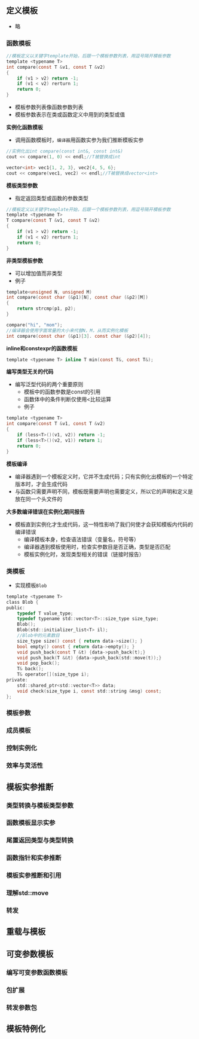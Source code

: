 ## 定义模板

- 略

### 函数模板

```C
//模板定义以关键字template开始，后跟一个模板参数列表，用逗号隔开模板参数
template <typename T>
int compare(const T &v1, const T &v2)
{
    if (v1 > v2) return -1;
    if (v1 < v2) rerturn 1;
    return 0;
}
```

- 模板参数列表像函数参数列表
- 模板参数表示在类或函数定义中用到的类型或值

**实例化函数模板**

- 调用函数模板时，`编译器`用函数实参为我们推断模板实参

```C
//实例化出int compare(const int&, const int&)
cout << compare(1, 0) << endl;//T被替换成int

vector<int> vec1{1, 2, 3}, vec2{4, 5, 6};
cout << compare(vec1, vec2) << endl;//T被替换成vector<int>
```

**模板类型参数**

- 指定返回类型或函数的参数类型

```C
//模板定义以关键字template开始，后跟一个模板参数列表，用逗号隔开模板参数
template <typename T>
T compare(const T &v1, const T &v2)
{
    if (v1 > v2) return -1;
    if (v1 < v2) rerturn 1;
    return 0;
}
```

**非类型模板参数**

- 可以增加值而非类型
- 例子

```C
template<unsigned N, unsigned M)
int compare(const char (&p1)[N], const char (&p2)[M])
{
    return strcmp(p1, p2);
}

compare("hi", "mom");
//编译器会使用字面常量的大小来代替N，M，从而实例化模板
int compare(const char (&p1)[3]. const char (&p2)[4]);
```

**inline和constexpr的函数模板**

```C
template <typename T> inline T min(const T&, const T&);
```

**编写类型无关的代码**

- 编写泛型代码的两个重要原则
  - 模板中的函数参数是const的引用
  - 函数体中的条件判断仅使用<比较运算
  - 例子

```C
template <typename T> 
int compare(const T &v1, const T &v2)
{
    if (less<T>()(v1, v2)) return -1;
    if (less<T>()(v2, v1)) return 1;
    return 0;
}
```

**模板编译**

- 编译器遇到一个模板定义时，它并不生成代码；只有实例化出模板的一个特定版本时，才会生成代码
- 与函数只需要声明不同，模板既需要声明也需要定义，所以它的声明和定义是放在同一个头文件的

**大多数编译错误在实例化期间报告**

- 模板直到实例化才生成代码，这一特性影响了我们何使才会获知模板内代码的编译错误
  - 编译模板本身，检查语法错误（变量名，符号等）
  - 编译器遇到模板使用时，检查实参数目是否正确，类型是否匹配
  - 模板实例化时，发现类型相关的错误（链接时报告）

### 类模板

- 实现模板`Blob`

```C
template <typename T>
class Blob {
public:
    typedef T value_type;
    typedef typename std::vector<T>::size_type size_type;
    Blob();
    Blob(std::initializer_list<T> il);
    //Blob中的元素数目
    size_type size() const { return data->size(); }
    bool empty() const { return data->empty(); }
    void push_back(const T &t) {data->push_back(t);}
    void push_back(T &&t) {data->push_back(std::move(t));}
    void pop_back();
    T& back();
    T& operator[](size_type i);
private:
    std::shared_ptr<std::vector<T>> data;
    void check(size_type i, const std::string &msg) const;
};
```



### 模板参数

### 成员模板

### 控制实例化

### 效率与灵活性

## 模板实参推断

### 类型转换与模板类型参数

### 函数模板显示实参

### 尾置返回类型与类型转换

### 函数指针和实参推断

### 模板实参推断和引用

### 理解std::move

### 转发

## 重载与模板

## 可变参数模板

### 编写可变参数函数模板

### 包扩展

### 转发参数包

## 模板特例化